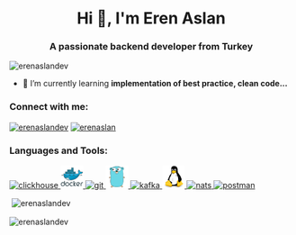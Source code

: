 <h1 align="center">Hi 👋, I'm Eren Aslan</h1>
<h3 align="center">A passionate backend developer from Turkey</h3>

<p align="left"> <img src="https://komarev.com/ghpvc/?username=erenaslandev&label=Profile%20views&color=0e75b6&style=flat" alt="erenaslandev" /> </p>

- 🌱 I’m currently learning **implementation of best practice, clean code...**

<h3 align="left">Connect with me:</h3>
<p align="left">
<a href="https://twitter.com/erenaslandev" target="blank"><img align="center" src="https://raw.githubusercontent.com/rahuldkjain/github-profile-readme-generator/master/src/images/icons/Social/twitter.svg" alt="erenaslandev" height="30" width="40" /></a>
<a href="https://linkedin.com/in/erenaslan" target="blank"><img align="center" src="https://raw.githubusercontent.com/rahuldkjain/github-profile-readme-generator/master/src/images/icons/Social/linked-in-alt.svg" alt="erenaslan" height="30" width="40" /></a>
</p>

<h3 align="left">Languages and Tools:</h3>
<p align="left"> <a href="https://clickhouse.com/" target="_blank" rel="noreferrer"> <img src="https://raw.githubusercontent.com/detain/svg-logos/master/svg/clickhouse.svg" alt="clickhouse" width="40" height="40"/> </a> <a href="https://docker.com/" target="_blank" rel="noreferrer"> <img src="https://raw.githubusercontent.com/devicons/devicon/master/icons/docker/docker-original-wordmark.svg" alt="docker" width="40" height="40"/> </a> <a href="https://git-scm.com/" target="_blank" rel="noreferrer"> <img src="https://www.vectorlogo.zone/logos/git-scm/git-scm-icon.svg" alt="git" width="40" height="40"/> </a> <a href="https://golang.org" target="_blank" rel="noreferrer"> <img src="https://raw.githubusercontent.com/devicons/devicon/master/icons/go/go-original.svg" alt="go" width="40" height="40"/> </a> <a href="https://kafka.apache.org/" target="_blank" rel="noreferrer"> <img src="https://www.vectorlogo.zone/logos/apache_kafka/apache_kafka-icon.svg" alt="kafka" width="40" height="40"/> </a> <a href="https://linux.org/" target="_blank" rel="noreferrer"> <img src="https://raw.githubusercontent.com/devicons/devicon/master/icons/linux/linux-original.svg" alt="linux" width="40" height="40"/> </a> <a href="https://nats.io/" target="_blank" rel="noreferrer"> <img src="https://www.vectorlogo.zone/logos/natsio/natsio-icon.svg" alt="nats" width="40" height="40"/> </a> <a href="https://postman.com" target="_blank" rel="noreferrer"> <img src="https://www.vectorlogo.zone/logos/getpostman/getpostman-icon.svg" alt="postman" width="40" height="40"/> </a> </p>

<p>&nbsp;<img align="center" src="https://github-readme-stats.vercel.app/api?username=erenaslandev&count_private=true&include_all_commits=true&show_icons=true&theme=dark&locale=en" alt="erenaslandev" /></p>

<p><img align="center" src="https://github-readme-streak-stats.herokuapp.com/?user=erenaslandev&count_private=true&include_all_commits=true&theme=dark" alt="erenaslandev" /></p>
